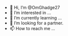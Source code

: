 - 👋 Hi, I’m @OmGhadge27
- 👀 I’m interested in ...
- 🌱 I’m currently learning ...
- 💞️ I’m looking for a partner.
- 📫 How to reach me ...

<!---
OmGhadge27/OmGhadge27 is a ✨ special ✨ repository because its `README.md` (this file) appears on your GitHub profile.
You can click the Preview link to take a look at your changes.
--->

